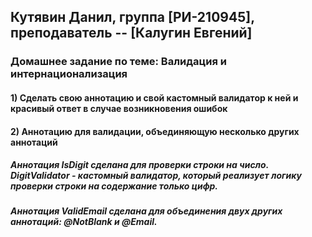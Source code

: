 ## Кутявин Данил, группа [РИ-210945], преподаватель -- [Калугин Евгений]
### Домашнее задание по теме: Валидация и интернационализация
#### 1) Сделать свою аннотацию и свой кастомный валидатор к ней и красивый ответ в случае возникновения ошибок
#### 2) Аннотацию для валидации, объединяющую несколько других аннотаций
##### Аннотация IsDigit сделана для проверки строки на число. DigitValidator - кастомный валидатор, который реализует логику проверки строки на содержание только цифр.
##### Аннотация ValidEmail сделана для объединения двух других аннотаций: @NotBlank и @Email.